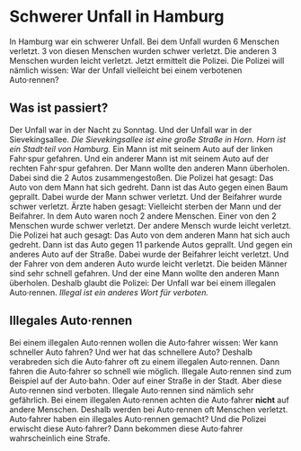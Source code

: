 # Schwerer Unfall in Hamburg

In Hamburg war ein schwerer Unfall. Bei dem Unfall wurden 6 Menschen verletzt. 3 von diesen Menschen wurden schwer verletzt. Die anderen 3 Menschen wurden leicht verletzt. Jetzt ermittelt die Polizei. Die Polizei will nämlich wissen: War der Unfall vielleicht bei einem verbotenen Auto·rennen? 

## Was ist passiert?
Der Unfall war in der Nacht zu Sonntag. Und der Unfall war in der Sievekingsallee.  *Die Sievekingsallee ist eine große Straße in Horn.*   *Horn ist ein Stadt·teil von Hamburg.*  Ein Mann ist mit seinem Auto auf der linken Fahr·spur gefahren. Und ein anderer Mann ist mit seinem Auto auf der rechten Fahr·spur gefahren. Der Mann wollte den anderen Mann überholen. Dabei sind die 2 Autos zusammengestoßen. Die Polizei hat gesagt: Das Auto von dem Mann hat sich gedreht. Dann ist das Auto gegen einen Baum geprallt. Dabei wurde der Mann schwer verletzt. Und der Beifahrer wurde schwer verletzt. Ärzte haben gesagt: Vielleicht sterben der Mann und der Beifahrer. In dem Auto waren noch 2 andere Menschen. Einer von den 2 Menschen wurde schwer verletzt. Der andere Mensch wurde leicht verletzt. Die Polizei hat auch gesagt: Das Auto von dem anderen Mann hat sich auch gedreht. Dann ist das Auto gegen 11 parkende Autos geprallt. Und gegen ein anderes Auto auf der Straße. Dabei wurde der Beifahrer leicht verletzt. Und der Fahrer von dem anderen Auto wurde leicht verletzt. 
Die beiden Männer sind sehr schnell gefahren. Und der eine Mann wollte den anderen Mann überholen. Deshalb glaubt die Polizei: Der Unfall war bei einem illegalen Auto·rennen.  *Illegal ist ein anderes Wort für verboten.*  

## Illegales Auto·rennen
Bei einem illegalen Auto·rennen wollen die Auto·fahrer wissen: Wer kann schneller Auto fahren? Und wer hat das schnellere Auto? Deshalb verabreden sich die Auto·fahrer oft zu einem illegalen Auto·rennen. Dann fahren die Auto·fahrer so schnell wie möglich. Illegale Auto·rennen sind zum Beispiel auf der Auto·bahn. Oder auf einer Straße in der Stadt. Aber diese Auto·rennen sind verboten. Illegale Auto·rennen sind nämlich sehr gefährlich. Bei einem illegalen Auto·rennen achten die Auto·fahrer **nicht** auf andere Menschen. Deshalb werden bei Auto·rennen oft Menschen verletzt. Auto·fahrer haben ein illegales Auto·rennen gemacht? Und die Polizei erwischt diese Auto·fahrer? Dann bekommen diese Auto·fahrer wahrscheinlich eine Strafe. 
